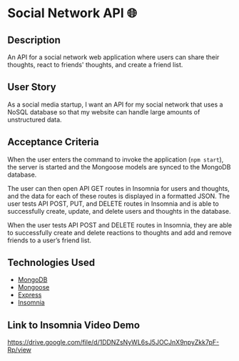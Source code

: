 # Social Network API 🌐

## Description

An API for a social network web application where users can share their thoughts, react to friends' thoughts, and create a friend list.

## User Story

As a social media startup, I want an API for my social network that uses a NoSQL database so that my website can handle large amounts of unstructured data.

## Acceptance Criteria

When the user enters the command to invoke the application (```npm start```), the server is started and the Mongoose models are synced to the MongoDB database.

The user can then open API GET routes in Insomnia for users and thoughts, and the data for each of these routes is displayed in a formatted JSON. The user tests API POST, PUT, and DELETE routes in Insomnia and is able to successfully create, update, and delete users and thoughts in the database.

When the user tests API POST and DELETE routes in Insomnia, they are able to successfully create and delete reactions to thoughts and add and remove friends to a user’s friend list.

## Technologies Used

* [MongoDB](https://www.mongodb.com/)
* [Mongoose](https://mongoosejs.com/)
* [Express](https://expressjs.com/)
* [Insomnia](https://docs.insomnia.rest/)

## Link to Insomnia Video Demo

https://drive.google.com/file/d/1DDNZsNyWL6sJ5JOCJnX9npyZkk7pF-Rp/view
